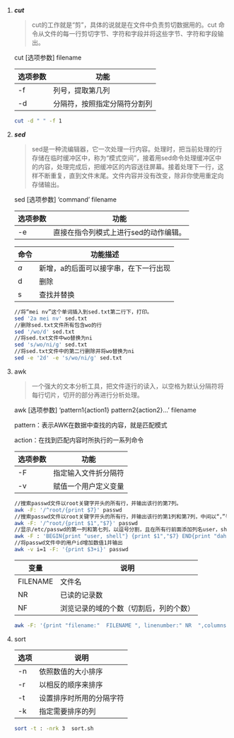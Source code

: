 1. ***cut***

   > cut的工作就是“剪”，具体的说就是在文件中负责剪切数据用的。cut 命令从文件的每一行剪切字节、字符和字段并将这些字节、字符和字段输出。

   cut [选项参数]  filename

   | 选项参数 | 功能                         |
   | -------- | ---------------------------- |
   | -f       | 列号，提取第几列             |
   | -d       | 分隔符，按照指定分隔符分割列 |

   ```sh
   cut -d " " -f 1
   ```

2. ***sed***

   > sed是一种流编辑器，它一次处理一行内容。处理时，把当前处理的行存储在临时缓冲区中，称为“模式空间”，接着用sed命令处理缓冲区中的内容，处理完成后，把缓冲区的内容送往屏幕。接着处理下一行，这样不断重复，直到文件末尾。文件内容并没有改变，除非你使用重定向存储输出。

   sed [选项参数]  ‘command’ filename

   | 选项参数 | 功能                                  |
   | -------- | ------------------------------------- |
   | -e       | 直接在指令列模式上进行sed的动作编辑。 |

   | 命令 | 功能描述                              |
   | ---- | ------------------------------------- |
   | *a*  | 新增，a的后面可以接字串，在下一行出现 |
   | d    | 删除                                  |
   | s    | 查找并替换                            |

   ```sh
   //将“mei nv”这个单词插入到sed.txt第二行下，打印。
   sed '2a mei nv' sed.txt 
   //删除sed.txt文件所有包含wo的行
   sed '/wo/d' sed.txt
   //将sed.txt文件中wo替换为ni
   sed 's/wo/ni/g' sed.txt 
   //将sed.txt文件中的第二行删除并将wo替换为ni
   sed -e '2d' -e 's/wo/ni/g' sed.txt
   ```

3. awk

   > 一个强大的文本分析工具，把文件逐行的读入，以空格为默认分隔符将每行切片，切开的部分再进行分析处理。

   awk [选项参数] ‘pattern1{action1} pattern2{action2}...’ filename

   pattern：表示AWK在数据中查找的内容，就是匹配模式

   action：在找到匹配内容时所执行的一系列命令

   | 选项参数 | 功能                 |
   | -------- | -------------------- |
   | -F       | 指定输入文件折分隔符 |
   | -v       | 赋值一个用户定义变量 |

   ```sh
   //搜索passwd文件以root关键字开头的所有行，并输出该行的第7列。
   awk -F: '/^root/{print $7}' passwd 
   //搜索passwd文件以root关键字开头的所有行，并输出该行的第1列和第7列，中间以“，”号分割
   awk -F: '/^root/{print $1","$7}' passwd 
   //显示/etc/passwd的第一列和第七列，以逗号分割，且在所有行前面添加列名user，shell在最后一行添加"dahaige，/bin/zuishuai"
   awk -F : 'BEGIN{print "user, shell"} {print $1","$7} END{print "dahaige,/bin/zuishuai"}' passwd
   //将passwd文件中的用户id增加数值1并输出
   awk -v i=1 -F: '{print $3+i}' passwd
   ```

   | 变量     | 说明                                   |
   | -------- | -------------------------------------- |
   | FILENAME | 文件名                                 |
   | NR       | 已读的记录数                           |
   | NF       | 浏览记录的域的个数（切割后，列的个数） |

   ```sh
   awk -F: '{print "filename:"  FILENAME ", linenumber:" NR  ",columns:" NF}' passwd 
   ```

4. sort

   | 选项 | 说明                     |
   | ---- | ------------------------ |
   | -n   | 依照数值的大小排序       |
   | -r   | 以相反的顺序来排序       |
   | -t   | 设置排序时所用的分隔字符 |
   | -k   | 指定需要排序的列         |

   ```sh
   sort -t : -nrk 3  sort.sh 
   ```

   